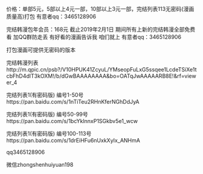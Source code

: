 价格：单部5元，5部以上4元一部，10部以上3元一部，完结列表113无密码(漫画质量高)打包 有意者qq：3465128906




完结韩漫包年会员：168元 截止2019年2月1日 期间所有上新的完结韩漫全部免费看 加QQ群防走丢 有好看的漫画告诉我 咱们就上 有意者qq：3465128906



打包漫画可提供无密码的版本


完结韩漫列表http://m.qpic.cn/psb?/V10HPUK41ZcyuL/YMseopFuLxG5ssqee1LcdeTSiXe1tcbFhD4dlT3kOXM!/b/dGwBAAAAAAAA&bo=OATqJwAAAAARB8E!&rf=viewer_4

完结列表1(有密码版) 编号1-50号https://pan.baidu.com/s/1nTiTeu2RHnKferNGhDdJyA


完结列表1(有密码版) 编号50-99号https://pan.baidu.com/s/1bcYklnnxP1SGkbv5e1_wcw


完结列表1(有密码版) 编号100-113号https://pan.baidu.com/s/1drEiHFu6nUxkXyIx_ANHmA


qq3465128906



微信zhongshenhuiyuan198
